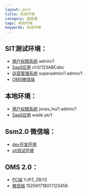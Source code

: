 ```yaml
---
layout: post
title: 系统环境
category: 晶链通
tags: 系统环境
keywords: 系统环境
---
```


## SIT测试环境：
- [用户权限系统](http://192.168.4.34:9184/) admin/1
- [SaaS应用](http://192.168.4.33:8088/jlt-workplat-web/) ch3/123ABCabc
- [运营管理系统](http://192.168.4.34:9384/jlt-pms-web/) superadmin/1     admin/1
- [OMS微信端](http://192.168.4.33:8088/jlt-workplat-web/moms/index.html?S=lx1et190abq#/)

## 本地环境：
- [用户权限系统](http://192.168.4.35:9184) jonas_hu/1    admin/1
- [SaaS应用](http://192.168.4.32:8088/jlt-workplat-web) wade.ye/1

## Ssm2.0 微信端：
- [dev开发环境](http://192.168.4.35:9784/jlt-wechat/wechat/view/newOrder/index.html#/waybills/) 
- [sit测试环境](http://192.168.4.34:9784/jlt-wechat/wechat/view/newOrder/index.html#/waybills/)

## OMS 2.0：
- [PC端](http://192.168.70.111:9000) YJPZ_ZB/12
- [微信端](http://192.168.70.111:8080) 15259171807/123456


